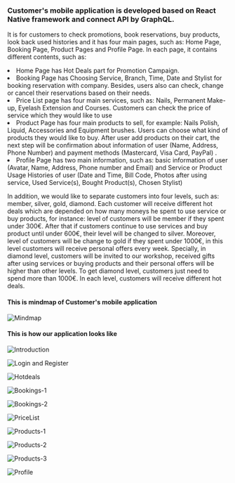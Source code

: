 <h3>Customer's mobile application is developed based on React Native framework and connect API by GraphQL.</h3>

It is for customers to check promotions, book reservations, buy products, look back used histories and it has four main pages, such as: Home Page, Booking Page, Product Pages and Profile Page. In each page, it contains different contents, such as:

  <li> Home Page has Hot Deals part for Promotion Campaign.</li>
  <li> Booking Page has Choosing Service, Branch, Time, Date and Stylist for booking reservation with company. Besides, users  also can check, change or cancel their reservations based on their needs.</li>
  <li> Price List page has four main services, such as: Nails, Permanent Make-up, Eyelash Extension and Courses. Customers can check the price of service which they would like to use </li>
  <li> Product Page has four main products to sell, for example: Nails Polish, Liquid, Accessories and Equipment brushes. Users can choose what kind of products they would like to buy. After user add products on their cart, the next step will be confirmation about information of user (Name, Address, Phone Number) and payment methods (Mastercard, Visa Card, PayPal) .
  <li> Profile Page has two main information, such as: basic information of user (Avatar, Name, Address, Phone number and Email) and Service or Product Usage Histories of user (Date and Time, Bill Code, Photos after using service, Used Service(s), Bought Product(s), Chosen Stylist) </li>

In addition, we would like to separate customers into four levels, such as: member, silver, gold, diamond. Each customer will receive different hot deals which are depended on how many moneys he spent to use service or buy products, for instance: level of customers will be member if they spent under 300€. After that if customers continue to use services and buy product until under 600€, their level will be changed to silver. Moreover, level of customers will be change to gold if they spent under 1000€, in this level customers will receive personal offers every week. Specially, in diamond level, customers will be invited to our workshop, received gifts after using services or buying products and their personal offers will be higher than other levels. To get diamond level, customers just need to spend more than 1000€. In each level, customers will receive different hot deals.

<h4>This is mindmap of Customer's mobile application</h4>

![Mindmap](https://lh3.googleusercontent.com/7pNAEKFnuLTjvFxyqjGri4leCmaDgE4F5UHKNgZBGmW06EWIm3p38l8dCWiABMlMI5gqqpKNfypgTpwiDbLkbxvzwDJyhw6BNGduk_w_xeyRsBGTB6LjihC_5sSwALVcs-kjDemEmnW0wkm43aIViZKxGWJX58S66a-2iAtZ7Ixsy2imwVoac8k_Fd71HkoztuREZMda09TsAdpML3Iqk_dWM_Rl_PwzU-_AV5KoPw-st98GyPmmnrQZvrtfzP6VnWC9SHAX-N9OEefFo6mujdD-UGbn6KekGx1SAWPLGzhDCFdT9zzbrY3kdcOQB0dVEQ-pII3d7eBfDLIRAAfNYRj6xoq5gpE_Ic-A3cK2b49hH6zWAhEhfpg1TjsSH388kcc0BNm-OaoT8_eRIH2WleJvxQ2ahKdDeCQQBpe53yJwh0s_xao1LKea7b1ib4yIf9xW3VWFjGdbsAR5VpWURluN_Mj8GZoU3gruiY7c-p1hAxPh_9_dEaa-YDegSzbxjUi9vVCESE53spwyapQKc0R5YrpxyVpqn-LYznsQ4bKfWcakhSRd7OVCIWNllFFHKrY_Of6y8u05gbduhORwFISI_b9l9KWHUkZ5sKPOl6iCGdQm48vaUyoM6XB9Amh6E9-M9GZPUMxZodEgXOZ-ZNltyuAqDO7JdySSYn2yeRzBZDvVdSM9vkd3jIOAOA=w1269-h896-no)

<h4>This is how our application looks like</h4>

![Introduction](https://lh3.googleusercontent.com/6nDSnsh93nMPvb7D4cVtDM6O83H0or2Bj0ELfjTRS6IISpyKUvw97_0lytSFuFpG-x1smzOneCAAydJSkHnpHC3deIkqqqMvZXXggn7wxONdMNSyxXr9U30d7rYbfeYDR0-koXGCfwibJ9zMPvceUBY6OJgBv5XvIaZ8uBTG89mL3Kw6X9ezUsessG3gMGZs44fSE6OolXkKDFysjzYmSs4oLFEVFeghbWji1oX1TmOtKWRah3EUnLcze6hzFS-59inpO924dmT47bTCSbf-kEameyWqmRMWJeK8pvmoI-c65j9lsah_AyK5menfG0OgU1PY9WdOhRQiRlSijC45f7XSXt0ZiO22vNlmlyiJSfFahV__WoYCrsC15VMyj8Q2JvsqvGp-JGNaXmeJ47DMz1OZJHX_8cBlOBikRS9aIGF8ezokksmZBIRLvIiLXslYaZedyz4-79RNCIztn7coiKpTEPWXtZ0xwDxOVeASFBT7JahtPXLdcqQxcsDOIX-6RIuPKlrKVE-NwFERApIxwyh0_zZvFQHG-4hJd5JORje2Mxej8BK4BJk7vXjlIJjoq8ugxMD9ozsbZ4jYwK0bGM45hMUVWtBhA195pp1L4XF4ABVkguoLWlz-JdP-bd7eH1NszwLOdq4kASGwTpqFWseWGM0aBpRQtGfnUXK936rLwWx42ibK115uu_el2A=w880-h896-no)


![Login and Register](https://lh3.googleusercontent.com/efV1ZqD6NGCT6Wz3XlyWT6NjGRIONTZmWoQUTeKRJNsSbo-WMalvWjwkAoOgFLCJc6j9dXDizQyU5lgOyTaINpLqxW8396MPR2TavwUK0BJUqJFX7eGKOBuo0F0riD4k2MrFCe4J66hVUkh5nLFCYAS0rZNKgWWjhLIyKdUv3DGGBKPsGhuAHaYR1Gzy4QIKvGxZEzm8fjXMCq6LySgPPO3APnhaMqmEQ0FdKPzRtD19zhClYnOhbZGj2MCek_OmU9u0luEvh-R76WEYXDrVedJFRLWvwdeRpQNEeLEsCJ1J-fYA_5TvU32upX2p7dvUeoIoA8eaW2i1FPKvFFrGKdeQtgJUfHcm5UaQLNTTrc9NpHJ5fUBywXzDaSfn--w87UpYDoHRljPyt027lEs2o3V-0WW1BSG9730av0zIRtU15XAf9G3pqD2_1RjGZkQZD8YP8Per8KAcSdK-poM724JZj80_39Ki3uxHeIn4SeIaRLGhmR4V7HK0uOaC55RL6YPnLlLl_YJfvhwhlX1gLt3DwPhI9Ut1BrobfqulQg20F6pXsVMcmp5GOiJPwlbC3_n8Bpv8cqp5fa6LIM5akNkh2ODfvMvnJ4PcMQGL9Zbb37k7t6TrNjxrvOOn30eLM0KRGz3lUERH8cDyIR0IhuoaHWL3XZkaiQBAWVWuswKQdzkk-FoyyuIigAn1sQ=w1020-h896-no)


![Hotdeals](https://lh3.googleusercontent.com/E86fNthnJdw1wc1abusfKan-9QQkDkUp4qlFU9gMGG0AQiG1H9iP4chy_VXyPglKGLp3Rk-cREX5oe1saSYh2zmNQYZpS_6jN_Od57Jp3DaH4Mtf_vWzkiILmDTTES6hsEQrqOpE34yaOP2ogAU75WUZBJY1XQZOZ2bA3EUvvzmEE9DOoCEVS9Tt28GLXTH-nDw3bA9y79lsI2z1WLReHicli3oxKd8cWqFn3twjNNNIa1IrvwAUXnMeotZQ3k0YiLRfrCHluL8MldEzlcEeqw3sYlGvmC09A_CuVYXzVRh5tkMFu2BmP8NCQecpfpKbbYhknAavyf8NKwksji6HPFIZ9rKLhLz8A-b9Z1-TI1D782tBxS3z7QMDbr_U5wvxhjYpmvpo7-98qAIeviRWdqwJHncxEoz5-Z6mrBkw0-UdleSxkti6A94KRsG36LipfsABCEtblygXUeuBezpd_kgKPjdtS04DLnAJ0UcoPMy4OZ23RpaaCsz6E7EjdEN1YaElPaHOSdVy6G55Jtej44Ok0xAcIELpWm1s2Nx89kifqWNHJqXvtsX7iIMjsMMgvLoJOAAHJMJmCYNGXTD2GzV7qRXAUcGUAySxzgEeCxZ33pkzb92xtI7tg-Rn1ZQTQxh2XvP8pE5FY-qxvpqPEShN24Qz82IgSbXmsVPxZDF3hv5J_yzphgpaHo0N4A=w1159-h896-no)


![Bookings-1](https://lh3.googleusercontent.com/KB6znnlK8kJHFwTw2vwV6OWEUxD76tFo5D-i27iO9dPrNEoJ0FdopaZZZO0fSDI7mdW8LH71av6DAXfgoR03K9E_IQS704IR3HrTPQS0yNUVBwOL32Dq2lsYTuQW2rd_HTb8rYougEBnF1-L_qPFv4HghuE7-X2gnHgzSBApzJKBAcCvOOkjy0q14l9Nm5yM8VoG9qeBGMGiVI7qiIOZRy1LCcrm5cZ5DV-aZo4zPkQRy-p8DL_BWr2cyjWvbqIWvEwi3HkPdy56b9k24j6ED-O7Tww8MvrTBJL0mtSv4kHO1JgKFjdlqRmGIV5aXriD4bBCqCiJ652Izo16eyM9w7CoGas3d-Xkcv87Db9lOYIAcFXIz8UTAs_-xagaD_y8nl4g-zAraC6mA3j4Xs6MAZXBzS2tUE9cAW5uJhsNVeGserYrZC4CJJiC1-w2YKIOUcaRm-hN9b6GMiV6Rb9xZ5adiwEkVIfeI_xhICPGAbLtxtgDGKNEN8Qou6j39auqc5Ey4StEW4QKSHO6-1z8Fck3Xn-lI91YWEsHFU2h3N1LgQQwgq3aFHXSv4-kvIbAve-blUN8k3N-YHO-fr2fYjE-Q6k0ZPkeFZcFthoy2jaOOY8W396o20WkFMWxph1HP_p9petQL4jHhb-mUf3R4MAxaVTCfBUnLPgLqvSijTSQNFaBsQX88BBCBPwR7Q=w1159-h896-no)

![Bookings-2](https://lh3.googleusercontent.com/RhHUEYAp8HjhVslF6FOKcS89VDjgxAySnIvMbp6mObZU1123JCUCjbNUNVgMkRVDty0OOWWMi2FXeaL_9qoDRb7a_pQxF2l9hUaoGPwvszabP-5IyOUZP-VRAt8yE1wCrn2n9yIl_jpZCZtg4Dl4vIbRxWzvsrcwbSAPiUmp7qny6A82qOX7HufzVko6M2qQBv9fBne6c9bSQx0uuyHTkSPSJjKtJfXV7kTQmiHWgRAU87yKlQrBmEc43KEhnZwHYBYYLdkgNQUh1lPZuYqB4YPozXywVejFsnLVPH1RugEqeBrce5I1NwigT0lT2tJ3xJj3WVj25CVNxrMXlU2rglMp5Fhy_gwx73EuRGr0SyavT_zbnj_mB6sGewyTm8HsgZdyr8mxuFSGXviqQ9tOCcZtsUeuvDaiO_5kP9AqDnUnG1dMGO4wjVLH6cDQa92sloOzGdw67xBka_p1z6Ly4HvHaggcrt4ZAo4Z5HERPAcauGSHQamzaNFAZd7-YgPLDRwX1XfmWdIZ6XmfT4cq6meJVhDTGugzQfzfl9kEhfUpMNH1BjnZi2exXurSRyDuMVVQq0NZ8JKWd1pjem4uco3NnKbkkrN9chisJU0mAm3L2eET3hoLyA63MXnIH0JXSvG8BAShZvFEKgVl-3otuTWHr-wBsNxwbxu8TWXNOMEaZdJwPjSWTgyaE1P-rA=w1569-h896-no)

![PriceList](https://lh3.googleusercontent.com/3wpEtimhjAof_xwcW-zExzc4PtFcem_ekFp4zvHz2aGKqWGHzeLRIg-sD112dTTcMp2Z4vvf5shcbgKRKkB5P1VQ9gr1Zco3Ia0QH1ctamwJF1gG9tl4TSzA_LytAAgZtuYlEWlNg-5yVl2vxZ8HLgt-mzzVOU--2if19v-Rm-vE8XjOZYvcy7GG4JCahAXU0hnJhk-XVmQoEnV8PAKnrd6p7bbMuN43sU0XvnWALUQD-JlGyehCPQMdwK8YAkQl_kVLO_rq4ZiM5S9zme5A-24fg0VrX1oXZ4uyzvo1UAE2rMXKsfMXG0gv16K0pXSqeW-z1p-vs376vmYuuWpkSmVsOnmNrLxzl2f2Gkpc0Fz9VnqzTRNXwyHZYHE9BZnCuqm2OvBc_F8hygqZHP2wsH1f8yH0cedvf36qp4lxqsC5tLGap2up99W37FzvNfBKOcPNfAh_qDoHq-t96QRJbiu1cHRa7FO4f5f2Mbys16KJvcJwnp76f7k20Vp3ZwOBYo85v5076dQbWTgupYc7HqPzhJvW6MQBgABpz_aEU4dRe4giYkZSSiWApcJAzUSXJzD_KixlIShDfF6LO4AZ_8cV5KK5umtlqNV7coHdva7bQvMZtghfI7y_ZjoGzgzsc_IQfUgPcyBGl3-mmQR7J4v4Avuho23X1VJn5ZO7wH7hvbCBxzVOnyIXrkxOqQ=w1223-h896-no)


![Products-1](https://lh3.googleusercontent.com/vc1ktmn-cC1g2SuK52JmjqWYKWB_5H_PrklbEfufQzib0NT2HRtiRCqy1NcVTblBdS6RKcFny4Zc9xzvJ8E3LpzsgF7Yhc4jeSw3o_rcE5QsvYl-GKU4vkNfJRtyrHTVflwqruyBh80MgZlfoBMqh5Abgof_TVy5WyE6iAR8eMEiRCN2q_28yzq4RTZ_ROjlJou1FC4cifZdlFSTGX3DoEEBAvUV2GeoD3XxOWE9DTUtdlbdITD5yQlhjqyj9LpvMtUMSGPA9-kK-TsudDguMaPoJIM3I9zW9-qRWaqwHwV-Obd5xK5D84rMTQsIBGG-iKO1JU7X3NrvOX8IpO89M3_VeNDFq3mpfxv1-QrglnWFcNtw1azN8_lh9yMWJAW94rbkddKkge7Usw_6wPTLinDdtVbvizOx8jHPECJtT4hNoZd4KsVU8o9STftlPoKo6AAuf-Htz6OW1DMsll0n-HyRZdPLqJcATPswlWk_LC_zwEiBW18FcAEgIC3wvWg1mdRrrwGiIhTj0l68IW-sfazSahh27CrWBA_XFxulk6R6B818HLXKXlYh1pwpKQH70vbocoDpfcV2A6FATCoNasp8eY8ZrT0ek3y7KzDVuQ3sZ4H6QWV5dN3DJFPh4B4HkK_vnViQvi2IB3QlXLGx4J_7Niyq0qhlVtOy6RvRhqwSdE0286CLJ5ypM1dOPA=w1159-h896-no)


![Products-2](https://lh3.googleusercontent.com/99HhuY6rz8H1oxEbA-2h332ibN84V_nmqucPazwnt8C4qQeFQlIKufoKq1FtCtvAHkSoVqyvml0a_YHvsXj1BIFckI2lcwXNxFUK1mbpUjrq9t8jfvl-qcMu5Hbir5suhCASb8F9X1DJezR-rYwBVcGvE6BhZNlRLM6pOIdpWBfusaSBm8H_mt-GlYFVTLJkiqTrYfYpXW-5VoTjxcuupDCYJm1lxGKzakIXnUob4-yQmtAkylGbXSQonN-iRkBI0jUmnWXrEEruc082lCozBL0K_Oet4J_o_bKoMFVVxBAWrfAKZcljnPAXwTSQdo9ta99HwzGa-_cKJjYaJr0pxGcfn_o4INaiwDCQmBUslXldHPWnw-ebVQUrUu52KgojtgqJt4qxuCxH4D9jAq0qIqceeUZkoSxsvkouTFkIPaeEQpTwgFuBMyugTL8grhMvLSDY9r7QCfO4JN-VWfl01DdtspxlZpfXIACRBSbUGpWSd6c-luPXP2Y29VAxJTVskQwLsWZPCiOMCMKTQBfORXk58rOV5QAQrjRhuC1mTvc9O9hJAlZchZEmsOcK2PXIq0SdKr1n63rG5wZTizbtSYbkm4-WBT9EhA7sBCoIKPgFu3WQD0X41yHpzpFHihOseRvdLaRuaHoOIUmohczixozDafr_hx9Dl6vcDqHXXZFwAc_bR1bA9Ep2MrMxXQ=w1159-h896-no)

![Products-3](https://lh3.googleusercontent.com/LnLTs5MYaww7ujnJGG5sFgnis6HW6AvgQI_yZwHt5XhHRKLwNqkKBhZOoWf6-5-JSOK-9OpZ2P0geimIaqu-lfe6p8Pc5PO7IyeB4DX_H19IhDMGLWcT0nSdhOLw59VJh9gMv0npifydjCi3D5bhFKO1c1E1ZVNmlraxaHYrKYvJFWtvPYCfNrE9ruZvfV4XhcPPUfE78p2pAXKpCvD63Nys-XBrlJgTb9B2b-zz4g6fdyfF1ZRxtcG2sh_R4myazv-B-2UoHxFgSNs3z1oegAXjLvR0h2SPNOi7xsoqszqpzUMgLO9pdInl8ikZ6Ga5wCdM3DtSHPAf6HiQTqZEbfbC5Jg1cP_QdO8ZNjFDOZjYEQTxyb6BolpNGGR0phJKgVfagubOARuqbrNDT-FI8xBHveydy4mQ0Q2j4Vj4GwmK-QEygtaETJH9_s7WgdgCQxLLBcjZynANFh3StxOfuAK76sO15gGZqdERW6v_8Esf4WjO8oTsk3rgUGMo_kpvMX48IUKJ-irDwq38Kz-LeOYe8pvJSWn7IYGiBc5TZkSEwxk6QwdedTKdkf92LAvC3acxqU48qhhPETfPz3EUQyqd32KtXLLhD8ndR9smPz6BWoUUfbAb4fRBZv7T0ryjRW14NN-elKuLmlcOpbpAHvGqsiCLLzqhqxQAYM5Jt8eMBmkn5SuzE0TKlyApXA=w1159-h896-no)


![Profile](https://lh3.googleusercontent.com/Ujyxo7fPtT0iQSp9AN7kS2mVkqCRgDlBGMadGaNiVQzEbkQcJ1DeVdTq5dEH7a13rQNI1YducGq0lwriaiYH4cXWq4oaHWhrZx_vrPcbw8uMkCJVXZOVbPmnHn0wo85oNkw6vRxRMfP4_uQCjQI2xVn3DLNgHoWgNafxOCrYHE43Qonp5LnV3JjgALr3LAehW9w2JkuPFEhk0vnUMYAwhCw7UVztxGOhA3zTHI_Heao_MCVoe_Lmg9YWxSjipe9C1OqiMqJcHN81eHkXi-HNWYxQJpsoHl02C-wvGdxm0ohIzuRHdViZKTTCFh5abNW-J83Eqnnz1p4DIAQeudhq-JkjPzQaE7NqagL6wtEQsV4Z_YobzEli1b0OHrbaIa8gCz-FeZ-S7vk7ijYmJbMcF9x6tW4h7XEOV877H86ZGGrmNGFEHmggUqscbHer_CgbVO1DYaPXe6Vjulgj7VqKiKTE5BVYkVJXI0Y3MGctx1Gu5pNcAK1NyS3nuWaz5tUjyIJh-J_6OSdC6qYdTDRqd35nGT-831X9VIKRFWII2WOt8__5KjLintR-GDPJkdXE6KBDxRYZxdq2MhbtWFCW7qVnjaBPl2zjWn7Gu9MOjJvoUt7kCDzzEotDA9G2hcT519sBzFhldSjnoAkGxbqbDuTaWXAnv0hxYIGVFlUY4UKIud2BGRyrzir_3FvHtw=w921-h896-no)


